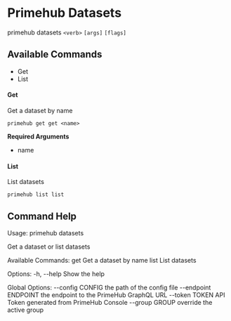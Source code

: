 
# Primehub Datasets

primehub datasets `<verb>` `[args]` `[flags]`


## Available Commands

* Get
* List



#### Get

Get a dataset by name


```
primehub get get <name>
```
**Required Arguments**
* name
 


 



#### List

List datasets


```
primehub list list
```
 


 


 

## Command Help

Usage: 
  primehub datasets <command>

Get a dataset or list datasets

Available Commands:
  get                  Get a dataset by name
  list                 List datasets

Options:
  -h, --help           Show the help

Global Options:
  --config CONFIG      the path of the config file
  --endpoint ENDPOINT  the endpoint to the PrimeHub GraphQL URL
  --token TOKEN        API Token generated from PrimeHub Console
  --group GROUP        override the active group
